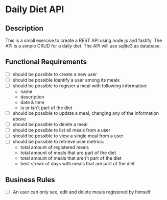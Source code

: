 # Daily Diet API

## Description

This is a small exercise to create a REST API using node.js and fastify. The API is a simple CRUD for a daily diet. The API will use sqlite3 as database.

## Functional Requirements

- [ ] should be possible to create a new user
- [ ] should be possible identify a user among its meals
- [ ] should be possible to register a meal with following information:
  - name
  - description
  - date & time
  - is or isn't part of the diet
- [ ] should be possible to update a meal, changing any of the information above
- [ ] should be possible to delete a meal
- [ ] should be possible to list all meals from a user
- [ ] should be possible to view a single meal from a user
- [ ] should be possible to retrieve user metrics:
  - total amount of registered meals
  - total amount of meals that are part of the diet
  - total amount of meals that aren't part of the diet
  - best streak of days with meals that are part of the diet

## Business Rules

- [ ] An user can only see, edit and delete meals registered by himself
